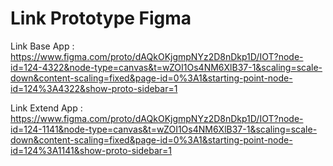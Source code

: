 # Link Prototype Figma
Link Base App : https://www.figma.com/proto/dAQkOKjgmpNYz2D8nDkp1D/IOT?node-id=124-4322&node-type=canvas&t=wZOI1Os4NM6XlB37-1&scaling=scale-down&content-scaling=fixed&page-id=0%3A1&starting-point-node-id=124%3A4322&show-proto-sidebar=1

Link Extend App : https://www.figma.com/proto/dAQkOKjgmpNYz2D8nDkp1D/IOT?node-id=124-1141&node-type=canvas&t=wZOI1Os4NM6XlB37-1&scaling=scale-down&content-scaling=fixed&page-id=0%3A1&starting-point-node-id=124%3A1141&show-proto-sidebar=1
